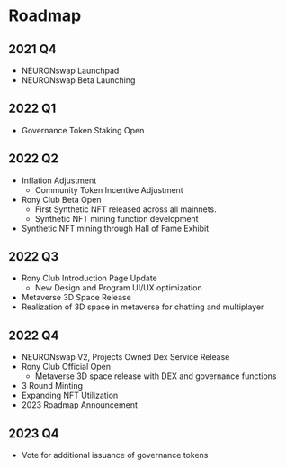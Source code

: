 # Roadmap

## 2021 Q4

* NEURONswap Launchpad
* NEURONswap Beta Launching

## 2022 Q1

* Governance Token Staking Open

## 2022 Q2

* Inflation Adjustment
  * Community Token Incentive Adjustment
* Rony Club Beta Open
  * First Synthetic NFT released across all mainnets.
  * Synthetic NFT mining function development
* Synthetic NFT mining through Hall of Fame Exhibit

## 2022 Q3

* Rony Club Introduction Page Update
  * New Design and Program UI/UX optimization
* Metaverse 3D Space Release
* Realization of 3D space in metaverse for chatting and multiplayer

## 2022 Q4

* NEURONswap V2, Projects Owned Dex Service Release
* Rony Club Official Open
  * Metaverse 3D space release with DEX and governance functions
* 3 Round Minting
* Expanding NFT Utilization
* 2023 Roadmap Announcement

## 2023 Q4

* Vote for additional issuance of governance tokens
